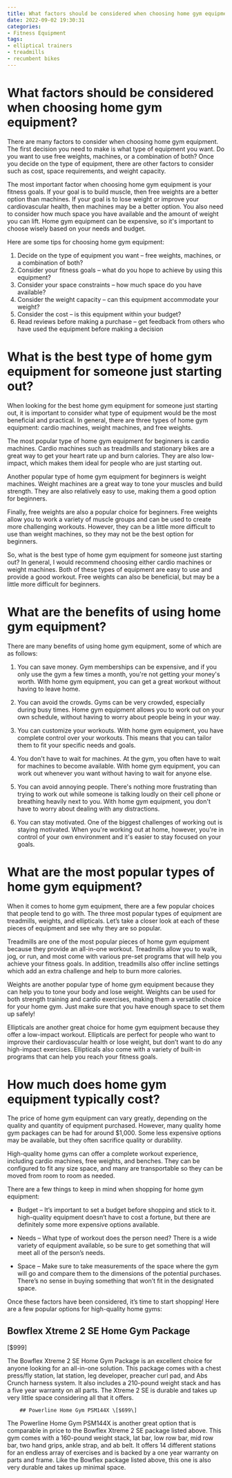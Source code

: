 ```yaml
---
title: What factors should be considered when choosing home gym equipment
date: 2022-09-02 19:30:31
categories:
- Fitness Equipment
tags:
- elliptical trainers
- treadmills
- recumbent bikes
---
```



#  What factors should be considered when choosing home gym equipment?

There are many factors to consider when choosing home gym equipment. The first decision you need to make is what type of equipment you want. Do you want to use free weights, machines, or a combination of both? Once you decide on the type of equipment, there are other factors to consider such as cost, space requirements, and weight capacity.

The most important factor when choosing home gym equipment is your fitness goals. If your goal is to build muscle, then free weights are a better option than machines. If your goal is to lose weight or improve your cardiovascular health, then machines may be a better option. You also need to consider how much space you have available and the amount of weight you can lift. Home gym equipment can be expensive, so it's important to choose wisely based on your needs and budget.

Here are some tips for choosing home gym equipment:

1. Decide on the type of equipment you want – free weights, machines, or a combination of both?
2. Consider your fitness goals – what do you hope to achieve by using this equipment?
3. Consider your space constraints – how much space do you have available?
4. Consider the weight capacity – can this equipment accommodate your weight?
5. Consider the cost – is this equipment within your budget?
6. Read reviews before making a purchase – get feedback from others who have used the equipment before making a decision

#  What is the best type of home gym equipment for someone just starting out?

When looking for the best home gym equipment for someone just starting out, it is important to consider what type of equipment would be the most beneficial and practical. In general, there are three types of home gym equipment: cardio machines, weight machines, and free weights.

The most popular type of home gym equipment for beginners is cardio machines. Cardio machines such as treadmills and stationary bikes are a great way to get your heart rate up and burn calories. They are also low-impact, which makes them ideal for people who are just starting out.

Another popular type of home gym equipment for beginners is weight machines. Weight machines are a great way to tone your muscles and build strength. They are also relatively easy to use, making them a good option for beginners.

Finally, free weights are also a popular choice for beginners. Free weights allow you to work a variety of muscle groups and can be used to create more challenging workouts. However, they can be a little more difficult to use than weight machines, so they may not be the best option for beginners.

So, what is the best type of home gym equipment for someone just starting out? In general, I would recommend choosing either cardio machines or weight machines. Both of these types of equipment are easy to use and provide a good workout. Free weights can also be beneficial, but may be a little more difficult for beginners.

#  What are the benefits of using home gym equipment?

There are many benefits of using home gym equipment, some of which are as follows:

1) You can save money. Gym memberships can be expensive, and if you only use the gym a few times a month, you're not getting your money's worth. With home gym equipment, you can get a great workout without having to leave home.

2) You can avoid the crowds. Gyms can be very crowded, especially during busy times. Home gym equipment allows you to work out on your own schedule, without having to worry about people being in your way.

3) You can customize your workouts. With home gym equipment, you have complete control over your workouts. This means that you can tailor them to fit your specific needs and goals.

4) You don't have to wait for machines. At the gym, you often have to wait for machines to become available. With home gym equipment, you can work out whenever you want without having to wait for anyone else.

5) You can avoid annoying people. There's nothing more frustrating than trying to work out while someone is talking loudly on their cell phone or breathing heavily next to you. With home gym equipment, you don't have to worry about dealing with any distractions.

6) You can stay motivated. One of the biggest challenges of working out is staying motivated. When you're working out at home, however, you're in control of your own environment and it's easier to stay focused on your goals.

#  What are the most popular types of home gym equipment?

When it comes to home gym equipment, there are a few popular choices that people tend to go with. The three most popular types of equipment are treadmills, weights, and ellipticals. Let’s take a closer look at each of these pieces of equipment and see why they are so popular.

Treadmills are one of the most popular pieces of home gym equipment because they provide an all-in-one workout. Treadmills allow you to walk, jog, or run, and most come with various pre-set programs that will help you achieve your fitness goals. In addition, treadmills also offer incline settings which add an extra challenge and help to burn more calories.

Weights are another popular type of home gym equipment because they can help you to tone your body and lose weight. Weights can be used for both strength training and cardio exercises, making them a versatile choice for your home gym. Just make sure that you have enough space to set them up safely!

Ellipticals are another great choice for home gym equipment because they offer a low-impact workout. Ellipticals are perfect for people who want to improve their cardiovascular health or lose weight, but don’t want to do any high-impact exercises. Ellipticals also come with a variety of built-in programs that can help you reach your fitness goals.

#  How much does home gym equipment typically cost?

The price of home gym equipment can vary greatly, depending on the quality and quantity of equipment purchased. However, many quality home gym packages can be had for around $1,000. Some less expensive options may be available, but they often sacrifice quality or durability.

High-quality home gyms can offer a complete workout experience, including cardio machines, free weights, and benches. They can be configured to fit any size space, and many are transportable so they can be moved from room to room as needed.

There are a few things to keep in mind when shopping for home gym equipment:

* Budget – It’s important to set a budget before shopping and stick to it. high-quality equipment doesn’t have to cost a fortune, but there are definitely some more expensive options available.

* Needs – What type of workout does the person need? There is a wide variety of equipment available, so be sure to get something that will meet all of the person’s needs.

* Space – Make sure to take measurements of the space where the gym will go and compare them to the dimensions of the potential purchases. There’s no sense in buying something that won’t fit in the designated space.

Once these factors have been considered, it’s time to start shopping! Here are a few popular options for high-quality home gyms:

 ## Bowflex Xtreme 2 SE Home Gym Package
 \[$999\]

The Bowflex Xtreme 2 SE Home Gym Package is an excellent choice for anyone looking for an all-in-one solution. This package comes with a chest press/fly station, lat station, leg developer, preacher curl pad, and Abs Crunch harness system. It also includes a 210-pound weight stack and has a five year warranty on all parts. The Xtreme 2 SE is durable and takes up very little space considering all that it offers.























        ## Powerline Home Gym PSM144X \[$699\]
The Powerline Home Gym PSM144X is another great option that is comparable in price to the Bowflex Xtreme 2 SE package listed above. This gym comes with a 160-pound weight stack, lat bar, low row bar, mid row bar, two hand grips, ankle strap, and ab belt. It offers 14 different stations for an endless array of exercises and is backed by a one year warranty on parts and frame. Like the Bowflex package listed above, this one is also very durable and takes up minimal space.